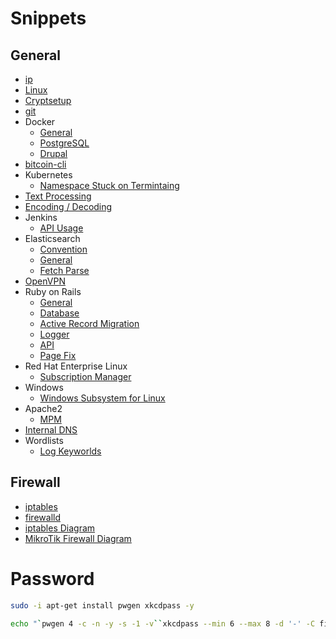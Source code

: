 # Snippets

## General
* [ip](md-files/ip.md)
* [Linux](md-files/linux.md)
* [Cryptsetup](md-files/cryptsetup.md)
* [git](md-files/git.md)
* Docker
  * [General](md-files/docker-general.md)
  * [PostgreSQL](md-files/docker-postgresql.md)
  * [Drupal](md-files/docker-drupal.md)
* [bitcoin-cli](md-files/bitcoin-cli.md)
* Kubernetes
  * [Namespace Stuck on Termintaing](md-files/namespace-stuck-on-termintaing.md)
* [Text Processing](md-files/text-processing.md)
* [Encoding / Decoding](md-files/encoding-decoding.md)
* Jenkins
  * [API Usage](md-files/jenkins-api-usage.md)
* Elasticsearch
  * [Convention](md-files/elasticsearch-convention.md)
  * [General](md-files/elasticsearch.md)
  * [Fetch Parse](md-files/elasticsearch-fetch-parse.md)
* [OpenVPN](md-files/openvpn.md)
* Ruby on Rails
  * [General](md-files/ruby-on-rails-general.md)
  * [Database](md-files/ruby-on-rails-database.md)
  * [Active Record Migration](md-files/ruby-on-rails-active-record-migration.md)
  * [Logger](md-files/ruby-on-rails-logger.md)
  * [API](md-files/ruby-on-rails-api.md)
  * [Page Fix](md-files/ruby-on-rails-page-fix.md)
* Red Hat Enterprise Linux
  * [Subscription Manager](md-files/rhel-subscription-manager.md)
* Windows
  * [Windows Subsystem for Linux](md-files/windows-wsl.md)
* Apache2
  * [MPM](md-files/apache2-mpm.md)
* [Internal DNS](md-files/internal-dns.md)
* Wordlists
  * [Log Keyworlds](md-files/log-keywords.md)

## Firewall

* [iptables](md-files/iptables.md)
* [firewalld](md-files/firewalld.md)
* [iptables Diagram](md-files/iptables-diagram.md)
* [MikroTik Firewall Diagram](md-files/mikrotik-firewall-diagram.md)

# Password
```bash
sudo -i apt-get install pwgen xkcdpass -y

echo "`pwgen 4 -c -n -y -s -1 -v``xkcdpass --min 6 --max 8 -d '-' -C first -n 2 -c 1``pwgen 4 -c -n -y -s -1 -v`"
```
